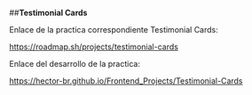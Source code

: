 ##**Testimonial Cards**

Enlace de la practica correspondiente Testimonial Cards:

https://roadmap.sh/projects/testimonial-cards

Enlace del desarrollo de la practica:

https://hector-br.github.io/Frontend_Projects/Testimonial-Cards
